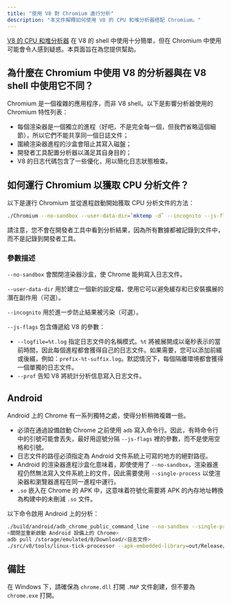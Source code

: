 ```yaml
---
title: "使用 V8 對 Chromium 進行分析"
description: "本文件解釋如何使用 V8 的 CPU 和堆分析器搭配 Chromium。"
---
```

[V8 的 CPU 和堆分析器](/docs/profile) 在 V8 的 shell 中使用十分簡單，但在 Chromium 中使用可能會令人感到疑惑。本頁面旨在為您提供幫助。

## 為什麼在 Chromium 中使用 V8 的分析器與在 V8 shell 中使用它不同？

Chromium 是一個複雜的應用程序，而非 V8 shell。以下是影響分析器使用的 Chromium 特性列表：

- 每個渲染器是一個獨立的進程（好吧，不是完全每一個，但我們省略這個細節），所以它們不能共享同一個日誌文件；
- 圍繞渲染器進程的沙盒會阻止其寫入磁盤；
- 開發者工具配置分析器以滿足其自身目的；
- V8 的日志代碼包含了一些優化，用以簡化日志狀態檢查。

## 如何運行 Chromium 以獲取 CPU 分析文件？

以下是運行 Chromium 並從進程啟動開始獲取 CPU 分析文件的方法：

```bash
./Chromium --no-sandbox --user-data-dir=`mktemp -d` --incognito --js-flags='--prof'
```

請注意，您不會在開發者工具中看到分析結果，因為所有數據都被記錄到文件中，而不是記錄到開發者工具。

### 參數描述

`--no-sandbox` 會關閉渲染器沙盒，使 Chrome 能夠寫入日志文件。

`--user-data-dir` 用於建立一個新的設定檔，使用它可以避免緩存和已安裝擴展的潛在副作用（可選）。

`--incognito` 用於進一步防止結果被污染（可選）。

`--js-flags` 包含傳遞給 V8 的參數：

- `--logfile=%t.log` 指定日志文件的名稱模式。`%t` 將被展開成以毫秒表示的當前時間，因此每個進程都會獲得自己的日志文件。如果需要，您可以添加前綴或後綴，例如：`prefix-%t-suffix.log`。默認情況下，每個隔離環境都會獲得一個單獨的日志文件。
- `--prof` 告知 V8 將統計分析信息寫入日志文件。

## Android

Android 上的 Chrome 有一系列獨特之處，使得分析稍微複雜一些。

- 必須在通過設備啟動 Chrome 之前使用 `adb` 寫入命令行。因此，有時命令行中的引號可能會丟失，最好用逗號分隔 `--js-flags` 裡的參數，而不是使用空格和引號。
- 日志文件的路徑必須指定為 Android 文件系統上可寫的地方的絕對路徑。
- Android 的渲染器進程沙盒化意味着，即使使用了 `--no-sandbox`，渲染器進程仍然無法寫入文件系統上的文件，因此需要使用 `--single-process` 以使渲染器和瀏覽器進程在同一進程中運行。
- `.so` 嵌入在 Chrome 的 APK 中，这意味着符號化需要將 APK 的內存地址轉換為构建中的未刪減 `.so` 文件。

以下命令啟用 Android 上的分析：

```bash
./build/android/adb_chrome_public_command_line --no-sandbox --single-process --js-flags='--logfile=/storage/emulated/0/Download/%t.log,--prof'
<關閉並重新啟動 Android 設備上的 Chrome>
adb pull /storage/emulated/0/Download/<日志文件>
./src/v8/tools/linux-tick-processor --apk-embedded-library=out/Release/lib.unstripped/libchrome.so --preprocess <日志文件>
```

## 備註

在 Windows 下，請確保為 `chrome.dll` 打開 `.MAP` 文件創建，但不要為 `chrome.exe` 打開。
